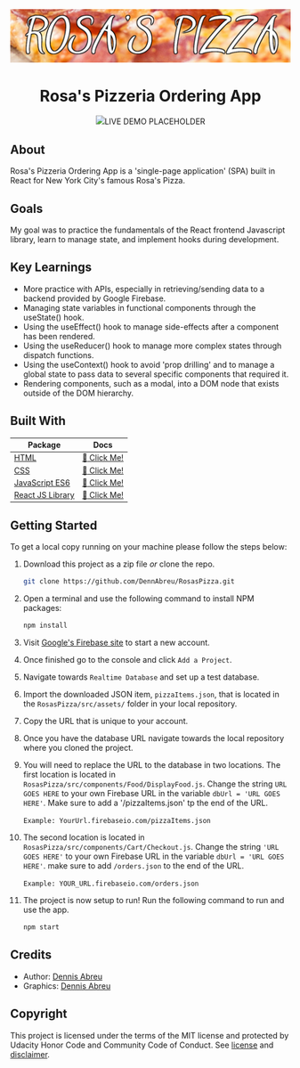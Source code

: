 <div align="center"><img src="src\assets\rpLogo.png"></div>
<h1 align="center">Rosa's Pizzeria Ordering App</h1>

<div align="center"><img src="demo.gif">LIVE DEMO PLACEHOLDER</img></div>

<h2>About</h2>
Rosa's Pizzeria Ordering App is a 'single-page application' (SPA) built in React for New York City's famous Rosa's Pizza.

<h2>Goals</h2>

My goal was to practice the fundamentals of the React frontend Javascript library, learn to manage state, and implement hooks during development.

<h2>Key Learnings</h2>

- More practice with APIs, especially in retrieving/sending data to a backend provided by Google Firebase.
- Managing state variables in functional components through the useState() hook.
- Using the useEffect() hook to manage side-effects after a component has been rendered.
- Using the useReducer() hook to manage more complex states through dispatch functions.
- Using the useContext() hook to avoid 'prop drilling' and to manage a global state to pass data to several specific components that required it.
- Rendering components, such as a modal, into a DOM node that exists outside of the DOM hierarchy.

<h2>Built With</h2>

| Package                                                 | Docs                                                                            |
| ------------------------------------------------------- | ------------------------------------------------------------------------------- |
| [HTML](https://www.w3schools.com/html/)                 | [:notebook: Click Me!](https://www.w3schools.com/html/)                         |
| [CSS](https://developer.mozilla.org/en-US/docs/Web/CSS) | [:notebook: Click Me!](https://www.w3schools.com/cssref/default.asp)            |
| [JavaScript ES6](https://www.javascript.com/)           | [:notebook: Click Me!](https://developer.mozilla.org/en-US/docs/Web/JavaScript) |
| [React JS Library](https://reactjs.org/)                | [:notebook: Click Me!](https://reactjs.org/docs/getting-started.html/)          |

<h2>Getting Started</h2>

To get a local copy running on your machine please follow the steps below:

1. Download this project as a zip file _or_ clone the repo.

   ```sh
   git clone https://github.com/DennAbreu/RosasPizza.git
   ```

2. Open a terminal and use the following command to install NPM packages:

   ```sh
   npm install
   ```

3. Visit [Google's Firebase site](https://firebase.google.com/) to start a new account.
4. Once finished go to the console and click `Add a Project`.
5. Navigate towards `Realtime Database` and set up a test database.
6. Import the downloaded JSON item, `pizzaItems.json`, that is located in the `RosasPizza/src/assets/` folder in your local repository.
7. Copy the URL that is unique to your account.
8. Once you have the database URL navigate towards the local repository where you cloned the project.
9. You will need to replace the URL to the database in two locations. The first location is located in `RosasPizza/src/components/Food/DisplayFood.js`. Change the string `URL GOES HERE` to your own Firebase URL in the variable `dbUrl = 'URL GOES HERE'`. Make sure to add a '/pizzaItems.json' tp the end of the URL.

   `Example: YourUrl.firebaseio.com/pizzaItems.json`

10. The second location is located in `RosasPizza/src/components/Cart/Checkout.js`. Change the string `'URL GOES HERE'` to your own Firebase URL in the variable `dbUrl = 'URL GOES HERE'`. make sure to add `/orders.json` to the end of the URL.

    `Example: YOUR_URL.firebaseio.com/orders.json`

11. The project is now setup to run! Run the following command to run and use the app.
    ```sh
    npm start
    ```

<h2>Credits</h2>

- Author: <a href="https://www.linkedin.com/in/dennabreu/" target="_blank">Dennis Abreu</a>
- Graphics: <a href="https://www.linkedin.com/in/dennabreu/" target="_blank">Dennis Abreu </a>

<h2>Copyright</h2>
This project is licensed under the terms of the MIT license and protected by Udacity Honor Code and Community Code of Conduct. See <a href="LICENSE.md">license</a> and <a href="LICENSE.DISCLAIMER.md">disclaimer</a>.
